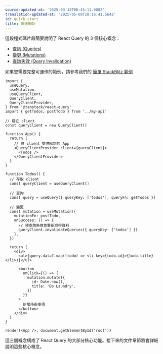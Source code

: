 ```yaml
---
source-updated-at: '2025-03-18T08:45:11.000Z'
translation-updated-at: '2025-05-08T20:16:41.564Z'
id: quick-start
title: 快速開始
---
```


這段程式碼片段簡要說明了 React Query 的 3 個核心概念：

- [查詢 (Queries)](./guides/queries.md)
- [變更 (Mutations)](./guides/mutations.md)
- [查詢失效 (Query Invalidation)](./guides/query-invalidation.md)

[//]: # '範例'

如果您需要完整可運作的範例，請參考我們的 [簡單 StackBlitz 範例](../examples/simple)

```tsx
import {
  useQuery,
  useMutation,
  useQueryClient,
  QueryClient,
  QueryClientProvider,
} from '@tanstack/react-query'
import { getTodos, postTodo } from '../my-api'

// 建立 client
const queryClient = new QueryClient()

function App() {
  return (
    // 將 client 提供給您的 App
    <QueryClientProvider client={queryClient}>
      <Todos />
    </QueryClientProvider>
  )
}

function Todos() {
  // 存取 client
  const queryClient = useQueryClient()

  // 查詢
  const query = useQuery({ queryKey: ['todos'], queryFn: getTodos })

  // 變更
  const mutation = useMutation({
    mutationFn: postTodo,
    onSuccess: () => {
      // 使查詢失效並重新取得資料
      queryClient.invalidateQueries({ queryKey: ['todos'] })
    },
  })

  return (
    <div>
      <ul>{query.data?.map((todo) => <li key={todo.id}>{todo.title}</li>)}</ul>

      <button
        onClick={() => {
          mutation.mutate({
            id: Date.now(),
            title: 'Do Laundry',
          })
        }}
      >
        新增待辦事項
      </button>
    </div>
  )
}

render(<App />, document.getElementById('root'))
```

[//]: # '範例'

這三個概念構成了 React Query 的大部分核心功能。接下來的文件章節將會詳細說明這些核心概念。
